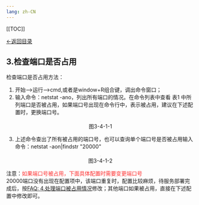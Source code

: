 ```yaml
---
lang: zh-CN
---
```


[[TOC]]

[←返回目录](/pages/V5.6/faq/software-deploy/software-deploy.md)

## 3.检查端口是否占用

检查端口是否占用方法：<br>
1. 开始-->运行-->cmd,或者是window+R组合键，调出命令窗口；<br>
2. 输入命令：netstat -ano，列出所有端口的情况。在命令列表中查看 表1 中所列端口是否被占用，如果端口号出现在命令行中，表示被占用，建议在下述配置时，更换端口号。

<div style="display:flex;flex-direction: column;justify-content: center;align-items: center; width: 100%;">
 <img style="border: 2px #f5f5f5 solid" src="/image/5.6img/端口号占用情况-多.png" alt="">
 <span>图3-4-1-1</span>
</div>

3. 上述命令查出了所有被占用的端口号，也可以查询单个端口号是否被占用输入命令：netstat -aon|findstr "20000"

<div style="display:flex;flex-direction: column;justify-content: center;align-items: center; width: 100%;">
 <img style="border: 2px #f5f5f5 solid" src="/image/5.6img/端口号占用情况-单.png" alt="">
 <span>图3-4-1-2</span>
</div>

注意：<font style='color:#FF3030'>如果端口号被占用，下面具体配置时需要变更端口号</font><br>
20000端口没有出现在配置项中，该端口重复时，配置比较麻烦，待服务部署完成后，按[FAQ: 4.处理端口被占用情况](/pages/V5.6/faq/software-deploy/4.处理端口被占用情况.html)修改；其他端口如果被占用，直接在下述配置中修改即可。

